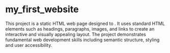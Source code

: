 # my_first_website
This project is a static HTML web page designed to . It uses standard HTML elements such as headings, paragraphs, images, and links to create an interactive and visually appealing layout. The project demonstrates fundamental web development skills including semantic structure, styling and user accessibility.
